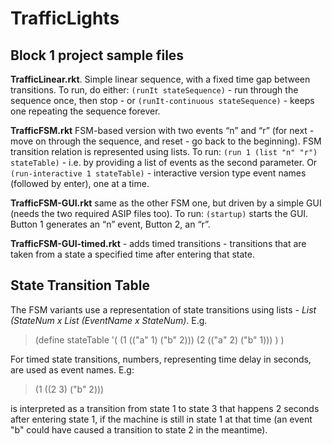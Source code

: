 # TrafficLights
Block 1 project sample files
----------------------------

**TrafficLinear.rkt**. Simple linear sequence, with a fixed time gap between transitions. To run, do either:
`(runIt stateSequence)` - run through the sequence once, then stop - or 
`(runIt-continuous stateSequence)` - keeps one repeating the sequence forever.

**TrafficFSM.rkt** FSM-based version with two events “n” and “r” (for next - move on through the sequence, and reset - go back to the beginning).
FSM transition relation is represented using lists.
To run:
`(run 1 (list "n" "r") stateTable)` - i.e. by providing a list of events as the second parameter.
Or
`(run-interactive 1 stateTable)` - interactive version type event names (followed by enter), one at a time.

**TrafficFSM-GUI.rkt** same as the other FSM one, but driven by a simple GUI (needs the two required ASIP files too).
To run:
`(startup)` starts the GUI. Button 1 generates an “n” event, Button 2, an “r”. 

**TrafficFSM-GUI-timed.rkt** - adds timed transitions - transitions that are taken from a state a specified time after entering that state.

State Transition Table
----------------------

The FSM variants use a representation of state transitions using lists - _List (StateNum x List (EventName x StateNum)_. E.g.

>(define stateTable
>  '(
>    (1 (("a" 1) ("b" 2)))
>    (2 (("a" 2) ("b" 1)))
>    ) )

For timed state transitions, numbers, representing time delay in seconds, are used as event names. E.g:
> (1 ((2 3) ("b" 2)))

is interpreted as a transition from state 1 to state 3 that happens 2 seconds after entering state 1, 
if the machine is still in state 1 at that time (an event "b" could have caused a transition to state 2 in the meantime).
